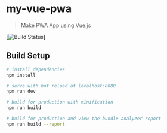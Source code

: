 # my-vue-pwa

> Make PWA App using Vue.js


[![Build Status](https://travis-ci.org/Ellipse120/vue-pwa-app.svg?branch=master)]

## Build Setup

``` bash
# install dependencies
npm install

# serve with hot reload at localhost:8080
npm run dev

# build for production with minification
npm run build

# build for production and view the bundle analyzer report
npm run build --report
```
